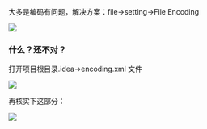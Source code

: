大多是编码有问题，解决方案：file->setting->File Encoding


![](https://upload-images.jianshu.io/upload_images/5786888-7027a9edd0d09ec9.png?imageMogr2/auto-orient/strip%7CimageView2/2/w/1240)


###   什么？还不对？

打开项目根目录.idea->encoding.xml 文件


![](https://upload-images.jianshu.io/upload_images/5786888-d415f7928c928b92.png?imageMogr2/auto-orient/strip%7CimageView2/2/w/1240)

再核实下这部分：


![](https://upload-images.jianshu.io/upload_images/5786888-6b97f9612432fed8.png?imageMogr2/auto-orient/strip%7CimageView2/2/w/1240)

